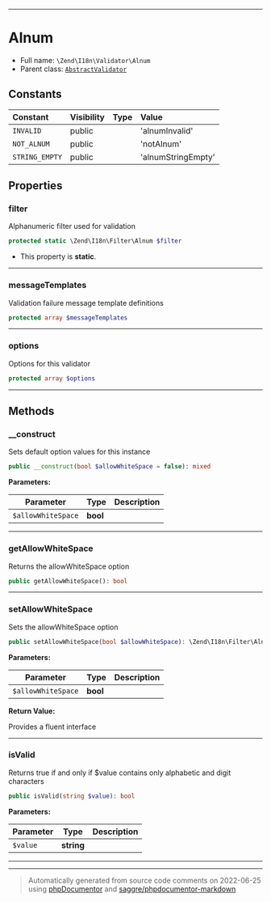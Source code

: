 ***

# Alnum





* Full name: `\Zend\I18n\Validator\Alnum`
* Parent class: [`AbstractValidator`](../../Validator/AbstractValidator.md)


## Constants

| Constant | Visibility | Type | Value |
|:---------|:-----------|:-----|:------|
|`INVALID`|public| |&#039;alnumInvalid&#039;|
|`NOT_ALNUM`|public| |&#039;notAlnum&#039;|
|`STRING_EMPTY`|public| |&#039;alnumStringEmpty&#039;|

## Properties


### filter

Alphanumeric filter used for validation

```php
protected static \Zend\I18n\Filter\Alnum $filter
```



* This property is **static**.


***

### messageTemplates

Validation failure message template definitions

```php
protected array $messageTemplates
```






***

### options

Options for this validator

```php
protected array $options
```






***

## Methods


### __construct

Sets default option values for this instance

```php
public __construct(bool $allowWhiteSpace = false): mixed
```








**Parameters:**

| Parameter | Type | Description |
|-----------|------|-------------|
| `$allowWhiteSpace` | **bool** |  |




***

### getAllowWhiteSpace

Returns the allowWhiteSpace option

```php
public getAllowWhiteSpace(): bool
```











***

### setAllowWhiteSpace

Sets the allowWhiteSpace option

```php
public setAllowWhiteSpace(bool $allowWhiteSpace): \Zend\I18n\Filter\Alnum
```








**Parameters:**

| Parameter | Type | Description |
|-----------|------|-------------|
| `$allowWhiteSpace` | **bool** |  |


**Return Value:**

Provides a fluent interface



***

### isValid

Returns true if and only if $value contains only alphabetic and digit characters

```php
public isValid(string $value): bool
```








**Parameters:**

| Parameter | Type | Description |
|-----------|------|-------------|
| `$value` | **string** |  |




***


***
> Automatically generated from source code comments on 2022-06-25 using [phpDocumentor](http://www.phpdoc.org/) and [saggre/phpdocumentor-markdown](https://github.com/Saggre/phpDocumentor-markdown)
